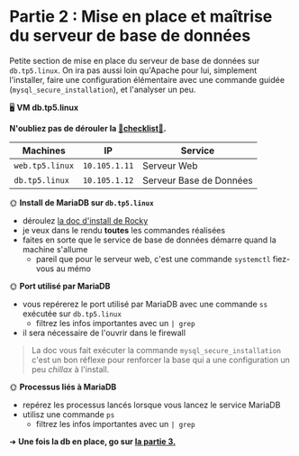 # Partie 2 : Mise en place et maîtrise du serveur de base de données

Petite section de mise en place du serveur de base de données sur `db.tp5.linux`. On ira pas aussi loin qu'Apache pour lui, simplement l'installer, faire une configuration élémentaire avec une commande guidée (`mysql_secure_installation`), et l'analyser un peu.

🖥️ **VM db.tp5.linux**

**N'oubliez pas de dérouler la [📝**checklist**📝](#checklist).**

| Machines        | IP            | Service                 |
|-----------------|---------------|-------------------------|
| `web.tp5.linux` | `10.105.1.11` | Serveur Web             |
| `db.tp5.linux`  | `10.105.1.12` | Serveur Base de Données |

🌞 **Install de MariaDB sur `db.tp5.linux`**

- déroulez [la doc d'install de Rocky](https://docs.rockylinux.org/guides/database/database_mariadb-server/)
- je veux dans le rendu **toutes** les commandes réalisées
- faites en sorte que le service de base de données démarre quand la machine s'allume
  - pareil que pour le serveur web, c'est une commande `systemctl` fiez-vous au mémo

🌞 **Port utilisé par MariaDB**

- vous repérerez le port utilisé par MariaDB avec une commande `ss` exécutée sur `db.tp5.linux`
  - filtrez les infos importantes avec un `| grep`
- il sera nécessaire de l'ouvrir dans le firewall

> La doc vous fait exécuter la commande `mysql_secure_installation` c'est un bon réflexe pour renforcer la base qui a une configuration un peu *chillax* à l'install.

🌞 **Processus liés à MariaDB**

- repérez les processus lancés lorsque vous lancez le service MariaDB
- utilisz une commande `ps`
  - filtrez les infos importantes avec un `| grep`

➜ **Une fois la db en place, go sur [la partie 3.](Rendu_Tp5_part_3.md)**
